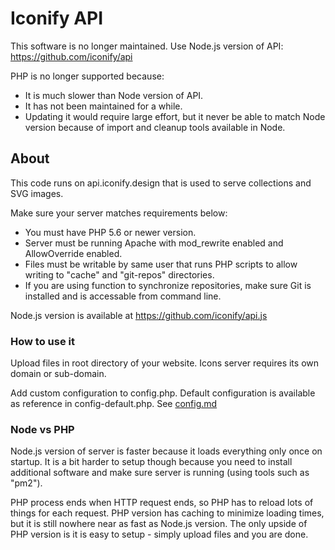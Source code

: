 # Iconify API

This software is no longer maintained. Use Node.js version of API: https://github.com/iconify/api

PHP is no longer supported because:

- It is much slower than Node version of API.
- It has not been maintained for a while.
- Updating it would require large effort, but it never be able to match Node version because of import and cleanup tools available in Node.

## About

This code runs on api.iconify.design that is used to serve collections and SVG images.

Make sure your server matches requirements below:

- You must have PHP 5.6 or newer version.
- Server must be running Apache with mod_rewrite enabled and AllowOverride enabled.
- Files must be writable by same user that runs PHP scripts to allow writing to "cache" and "git-repos" directories.
- If you are using function to synchronize repositories, make sure Git is installed and is accessable from command line.

Node.js version is available at https://github.com/iconify/api.js

### How to use it

Upload files in root directory of your website. Icons server requires its own domain or sub-domain.

Add custom configuration to config.php. Default configuration is available as reference in config-default.php. See [config.md](config.md)

### Node vs PHP

Node.js version of server is faster because it loads everything only once on startup. It is a bit harder to setup though because you need to install additional software and make sure server is running (using tools such as "pm2").

PHP process ends when HTTP request ends, so PHP has to reload lots of things for each request. PHP version has caching to minimize loading times, but it is still nowhere near as fast as Node.js version. The only upside of PHP version is it is easy to setup - simply upload files and you are done.
